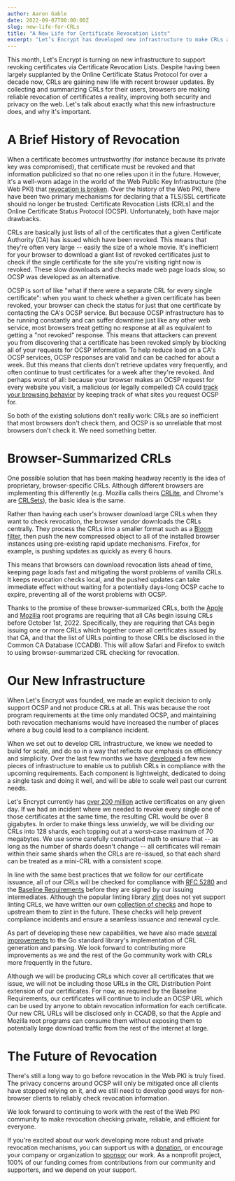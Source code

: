 ```yaml
---
author: Aaron Gable
date: 2022-09-07T00:00:00Z
slug: new-life-for-CRLs
title: "A New Life for Certificate Revocation Lists"
excerpt: "Let’s Encrypt has developed new infrastructure to make CRLs a practical tool for our 200M active certs."
---
```


This month, Let's Encrypt is turning on new infrastructure to support revoking certificates via Certificate Revocation Lists. Despite having been largely supplanted by the Online Certificate Status Protocol for over a decade now, CRLs are gaining new life with recent browser updates. By collecting and summarizing CRLs for their users, browsers are making reliable revocation of certificates a reality, improving both security and privacy on the web. Let's talk about exactly what this new infrastructure does, and why it's important.

# A Brief History of Revocation

When a certificate becomes untrustworthy (for instance because its private key was compromised), that certificate must be revoked and that information publicized so that no one relies upon it in the future. However, it's a well-worn adage in the world of the Web Public Key Infrastructure (the Web PKI) that [revocation is broken](https://scotthelme.co.uk/revocation-is-broken/). Over the history of the Web PKI, there have been two primary mechanisms for declaring that a TLS/SSL certificate should no longer be trusted: Certificate Revocation Lists (CRLs) and the Online Certificate Status Protocol (OCSP). Unfortunately, both have major drawbacks.

CRLs are basically just lists of all of the certificates that a given Certificate Authority (CA) has issued which have been revoked. This means that they're often very large -- easily the size of a whole movie. It's inefficient for your browser to download a giant list of revoked certificates just to check if the single certificate for the site you're visiting right now is revoked. These slow downloads and checks made web page loads slow, so OCSP was developed as an alternative.

OCSP is sort of like "what if there were a separate CRL for every single certificate": when you want to check whether a given certificate has been revoked, your browser can check the status for just that one certificate by contacting the CA's OCSP service. But because OCSP infrastructure has to be running constantly and can suffer downtime just like any other web service, most browsers treat getting no response at all as equivalent to getting a "not revoked" response. This means that attackers can prevent you from discovering that a certificate has been revoked simply by blocking all of your requests for OCSP information. To help reduce load on a CA's OCSP services, OCSP responses are valid and can be cached for about a week. But this means that clients don't retrieve updates very frequently, and often continue to trust certificates for a week after they're revoked. And perhaps worst of all: because your browser makes an OCSP request for every website you visit, a malicious (or legally compelled) CA could [track your browsing behavior](https://groups.google.com/a/mozilla.org/g/dev-security-policy/c/S6A14e_X-T0/m/T4WxWgajAAAJ) by keeping track of what sites you request OCSP for.

So both of the existing solutions don't really work: CRLs are so inefficient that most browsers don't check them, and OCSP is so unreliable that most browsers don't check it. We need something better.

# Browser-Summarized CRLs

One possible solution that has been making headway recently is the idea of proprietary, browser-specific CRLs. Although different browsers are implementing this differently (e.g. Mozilla calls theirs [CRLite](https://blog.mozilla.org/security/2020/01/09/crlite-part-1-all-web-pki-revocations-compressed/), and Chrome's are [CRLSets](https://www.imperialviolet.org/2012/02/05/crlsets.html)), the basic idea is the same.

Rather than having each user's browser download large CRLs when they want to check revocation, the browser *vendor* downloads the CRLs centrally. They process the CRLs into a smaller format such as a [Bloom filter](https://en.wikipedia.org/wiki/Bloom_filter), then push the new compressed object to all of the installed browser instances using pre-existing rapid update mechanisms. Firefox, for example, is pushing updates as quickly as every 6 hours.

This means that browsers can download revocation lists ahead of time, keeping page loads fast and mitigating the worst problems of vanilla CRLs. It keeps revocation checks local, and the pushed updates can take immediate effect without waiting for a potentially days-long OCSP cache to expire, preventing all of the worst problems with OCSP.

Thanks to the promise of these browser-summarized CRLs, both the [Apple](https://www.apple.com/certificateauthority/ca_program.html) and [Mozilla](https://www.mozilla.org/en-US/about/governance/policies/security-group/certs/policy/#41-additional-requirements) root programs are requiring that all CAs begin issuing CRLs before October 1st, 2022. Specifically, they are requiring that CAs begin issuing one or more CRLs which together cover all certificates issued by that CA, and that the list of URLs pointing to those CRLs be disclosed in the Common CA Database (CCADB). This will allow Safari and Firefox to switch to using browser-summarized CRL checking for revocation.

# Our New Infrastructure

When Let's Encrypt was founded, we made an explicit decision to only support OCSP and not produce CRLs at all. This was because the root program requirements at the time only mandated OCSP, and maintaining both revocation mechanisms would have increased the number of places where a bug could lead to a compliance incident.

When we set out to develop CRL infrastructure, we knew we needed to build for scale, and do so in a way that reflects our emphasis on efficiency and simplicity. Over the last few months we have [developed](https://github.com/letsencrypt/boulder/tree/release-2022-08-29/crl) a few new pieces of infrastructure to enable us to publish CRLs in compliance with the upcoming requirements. Each component is lightweight, dedicated to doing a single task and doing it well, and will be able to scale well past our current needs.

Let's Encrypt currently has [over 200 million](https://letsencrypt.org/stats/) active certificates on any given day. If we had an incident where we needed to revoke every single one of those certificates at the same time, the resulting CRL would be over 8 gigabytes. In order to make things less unwieldy, we will be dividing our CRLs into 128 shards, each topping out at a worst-case maximum of 70 megabytes. We use some carefully constructed math to ensure that -- as long as the number of shards doesn't change -- all certificates will remain within their same shards when the CRLs are re-issued, so that each shard can be treated as a mini-CRL with a consistent scope.

In line with the same best practices that we follow for our certificate issuance, all of our CRLs will be checked for compliance with [RFC 5280](https://www.rfc-editor.org/rfc/rfc5280#section-5) and the [Baseline Requirements](https://github.com/cabforum/servercert/blob/bbca71465ed8a8a76383086039f52c750009286a/docs/BR.md#72-crl-profile) before they are signed by our issuing intermediates. Although the popular linting library [zlint](https://github.com/zmap/zlint) does not yet support linting CRLs, we have written our own [collection of checks](https://github.com/letsencrypt/boulder/blob/release-2022-08-29/linter/lints/crl/lints.go) and hope to upstream them to zlint in the future. These checks will help prevent compliance incidents and ensure a seamless issuance and renewal cycle.

As part of developing these new capabilities, we have also made [several](https://go-review.googlesource.com/c/go/+/414877) [improvements](https://go-review.googlesource.com/c/go/+/416354) to the Go standard library's implementation of CRL generation and parsing. We look forward to contributing more improvements as we and the rest of the Go community work with CRLs more frequently in the future.

Although we will be producing CRLs which cover all certificates that we issue, we will not be including those URLs in the CRL Distribution Point extension of our certificates. For now, as required by the Baseline Requirements, our certificates will continue to include an OCSP URL which can be used by anyone to obtain revocation information for each certificate. Our new CRL URLs will be disclosed only in CCADB, so that the Apple and Mozilla root programs can consume them without exposing them to potentially large download traffic from the rest of the internet at large.

# The Future of Revocation

There's still a long way to go before revocation in the Web PKI is truly fixed. The privacy concerns around OCSP will only be mitigated once all clients have stopped relying on it, and we still need to develop good ways for non-browser clients to reliably check revocation information.

We look forward to continuing to work with the rest of the Web PKI community to make revocation checking private, reliable, and efficient for everyone.

If you're excited about our work developing more robust and private revocation mechanisms, you can support us with a [donation](https://letsencrypt.org/donate/), or encourage your company or organization to [sponsor](https://www.abetterinternet.org/sponsor/) our work. As a nonprofit project, 100% of our funding comes from contributions from our community and supporters, and we depend on your support.